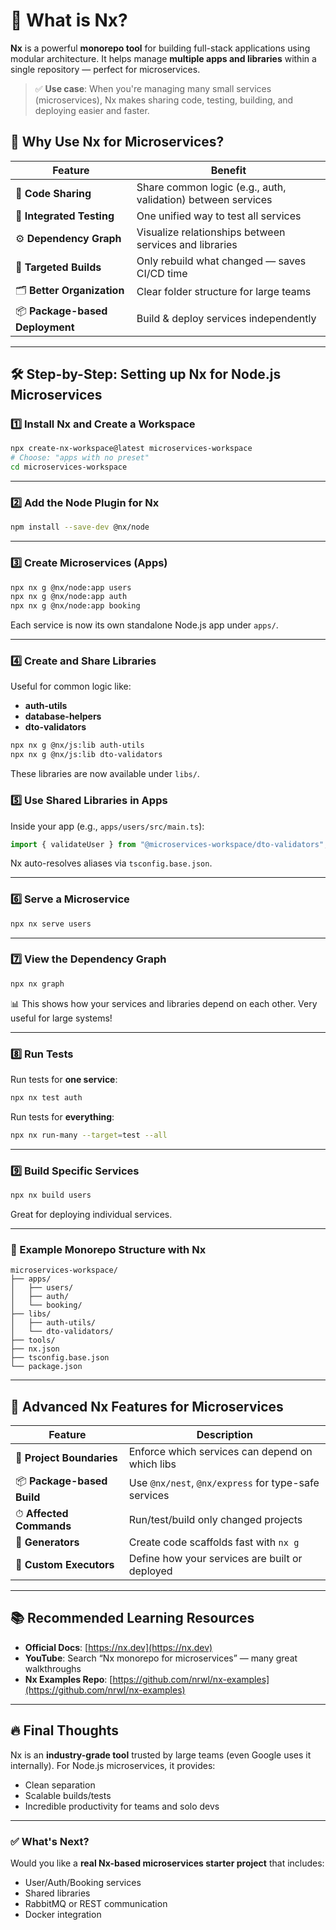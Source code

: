 # 🧠 What is Nx?

**Nx** is a powerful **monorepo tool** for building full-stack applications using modular architecture. It helps manage **multiple apps and libraries** within a single repository — perfect for microservices.

> ✅ **Use case**: When you're managing many small services (microservices), Nx makes sharing code, testing, building, and deploying easier and faster.

## 🎯 Why Use Nx for Microservices?

| Feature                         | Benefit                                                      |
| ------------------------------- | ------------------------------------------------------------ |
| 🔧 **Code Sharing**             | Share common logic (e.g., auth, validation) between services |
| 🧪 **Integrated Testing**       | One unified way to test all services                         |
| ⚙️ **Dependency Graph**         | Visualize relationships between services and libraries       |
| 🚀 **Targeted Builds**          | Only rebuild what changed — saves CI/CD time                 |
| 🗂️ **Better Organization**      | Clear folder structure for large teams                       |
| 📦 **Package-based Deployment** | Build & deploy services independently                        |

---

## 🛠️ Step-by-Step: Setting up Nx for Node.js Microservices

### 1️⃣ Install Nx and Create a Workspace

```bash
npx create-nx-workspace@latest microservices-workspace
# Choose: "apps with no preset"
cd microservices-workspace
```

---

### 2️⃣ Add the Node Plugin for Nx

```bash
npm install --save-dev @nx/node
```

---

### 3️⃣ Create Microservices (Apps)

```bash
npx nx g @nx/node:app users
npx nx g @nx/node:app auth
npx nx g @nx/node:app booking
```

Each service is now its own standalone Node.js app under `apps/`.

---

### 4️⃣ Create and Share Libraries

Useful for common logic like:

- **auth-utils**
- **database-helpers**
- **dto-validators**

```bash
npx nx g @nx/js:lib auth-utils
npx nx g @nx/js:lib dto-validators
```

These libraries are now available under `libs/`.

### 5️⃣ Use Shared Libraries in Apps

Inside your app (e.g., `apps/users/src/main.ts`):

```ts
import { validateUser } from "@microservices-workspace/dto-validators";
```

Nx auto-resolves aliases via `tsconfig.base.json`.

---

### 6️⃣ Serve a Microservice

```bash
npx nx serve users
```

---

### 7️⃣ View the Dependency Graph

```bash
npx nx graph
```

📊 This shows how your services and libraries depend on each other. Very useful for large systems!

---

### 8️⃣ Run Tests

Run tests for **one service**:

```bash
npx nx test auth
```

Run tests for **everything**:

```bash
npx nx run-many --target=test --all
```

---

### 9️⃣ Build Specific Services

```bash
npx nx build users
```

Great for deploying individual services.

---

### 🔁 Example Monorepo Structure with Nx

```text
microservices-workspace/
├── apps/
│   ├── users/
│   ├── auth/
│   └── booking/
├── libs/
│   ├── auth-utils/
│   └── dto-validators/
├── tools/
├── nx.json
├── tsconfig.base.json
└── package.json
```

---

## 🔄 Advanced Nx Features for Microservices

| Feature                    | Description                                          |
| -------------------------- | ---------------------------------------------------- |
| 🧱 **Project Boundaries**  | Enforce which services can depend on which libs      |
| 📦 **Package-based Build** | Use `@nx/nest`, `@nx/express` for type-safe services |
| ⏱ **Affected Commands**    | Run/test/build only changed projects                 |
| 📁 **Generators**          | Create code scaffolds fast with `nx g`               |
| 📜 **Custom Executors**    | Define how your services are built or deployed       |

---

## 📚 Recommended Learning Resources

- **Official Docs**: [https://nx.dev](https://nx.dev)
- **YouTube**: Search “Nx monorepo for microservices” — many great walkthroughs
- **Nx Examples Repo**: [https://github.com/nrwl/nx-examples](https://github.com/nrwl/nx-examples)

---

## 🔥 Final Thoughts

Nx is an **industry-grade tool** trusted by large teams (even Google uses it internally). For Node.js microservices, it provides:

- Clean separation
- Scalable builds/tests
- Incredible productivity for teams and solo devs

---

### ✅ What's Next?

Would you like a **real Nx-based microservices starter project** that includes:

- User/Auth/Booking services
- Shared libraries
- RabbitMQ or REST communication
- Docker integration
